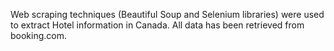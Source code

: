 Web scraping techniques (Beautiful Soup and Selenium libraries) were used to extract Hotel information in Canada.
All data has been retrieved from booking.com.

